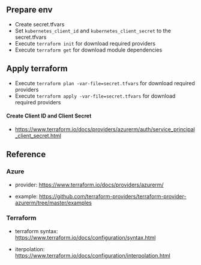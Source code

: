 
## Prepare env
* Create secret.tfvars
* Set `kubernetes_client_id` and `kubernetes_client_secret` to the secret.tfvars
* Execute `terraform init` for download required providers
* Execute `terraform get` for download module dependencies

## Apply terraform
*  Execute `terraform plan -var-file=secret.tfvars` for download required providers
*  Execute `terraform apply -var-file=secret.tfvars` for download required providers


#### Create Client ID and Client Secret
* https://www.terraform.io/docs/providers/azurerm/auth/service_principal_client_secret.html


## Reference

### Azure

- provider: https://www.terraform.io/docs/providers/azurerm/

- example: https://github.com/terraform-providers/terraform-provider-azurerm/tree/master/examples

### Terraform

- terraform syntax: https://www.terraform.io/docs/configuration/syntax.html

- iterpolation: https://www.terraform.io/docs/configuration/interpolation.html